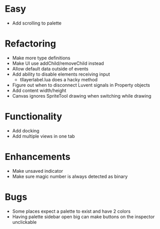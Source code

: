# Easy
* Add scrolling to palette


# Refactoring
* Make more type definitions
* Make UI use addChild/removeChild instead
* Allow default data outside of events
* Add ability to disable elements receiving input
	* tllayerlabel.lua does a hacky method
* Figure out when to disconnect Luvent signals in Property objects
* Add content width/height
* Canvas ignores SpriteTool drawing when switching while drawing


# Functionality
* Add docking
* Add multiple views in one tab


# Enhancements
* Make unsaved indicator
* Make sure magic number is always detected as binary


# Bugs
* Some places expect a palette to exist and have 2 colors
* Having palette sidebar open big can make buttons on the inspector unclickable
